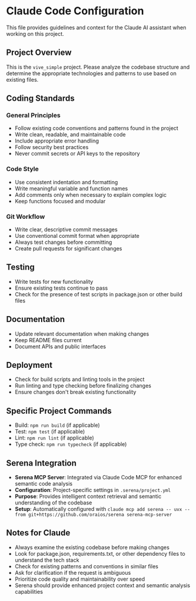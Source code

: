 # Claude Code Configuration

This file provides guidelines and context for the Claude AI assistant when working on this project.

## Project Overview

This is the `vive_simple` project. Please analyze the codebase structure and determine the appropriate technologies and patterns to use based on existing files.

## Coding Standards

### General Principles
- Follow existing code conventions and patterns found in the project
- Write clean, readable, and maintainable code
- Include appropriate error handling
- Follow security best practices
- Never commit secrets or API keys to the repository

### Code Style
- Use consistent indentation and formatting
- Write meaningful variable and function names
- Add comments only when necessary to explain complex logic
- Keep functions focused and modular

### Git Workflow
- Write clear, descriptive commit messages
- Use conventional commit format when appropriate
- Always test changes before committing
- Create pull requests for significant changes

## Testing
- Write tests for new functionality
- Ensure existing tests continue to pass
- Check for the presence of test scripts in package.json or other build files

## Documentation
- Update relevant documentation when making changes
- Keep README files current
- Document APIs and public interfaces

## Deployment
- Check for build scripts and linting tools in the project
- Run linting and type checking before finalizing changes
- Ensure changes don't break existing functionality

## Specific Project Commands
<!-- Add project-specific commands here as they are discovered -->
- Build: `npm run build` (if applicable)
- Test: `npm test` (if applicable)
- Lint: `npm run lint` (if applicable)
- Type check: `npm run typecheck` (if applicable)

## Serena Integration
- **Serena MCP Server**: Integrated via Claude Code MCP for enhanced semantic code analysis
- **Configuration**: Project-specific settings in `.serena/project.yml`
- **Purpose**: Provides intelligent context retrieval and semantic understanding of the codebase
- **Setup**: Automatically configured with `claude mcp add serena -- uvx --from git+https://github.com/oraios/serena serena-mcp-server`

## Notes for Claude
- Always examine the existing codebase before making changes
- Look for package.json, requirements.txt, or other dependency files to understand the tech stack
- Check for existing patterns and conventions in similar files
- Ask for clarification if the request is ambiguous
- Prioritize code quality and maintainability over speed
- Serena should provide enhanced project context and semantic analysis capabilities